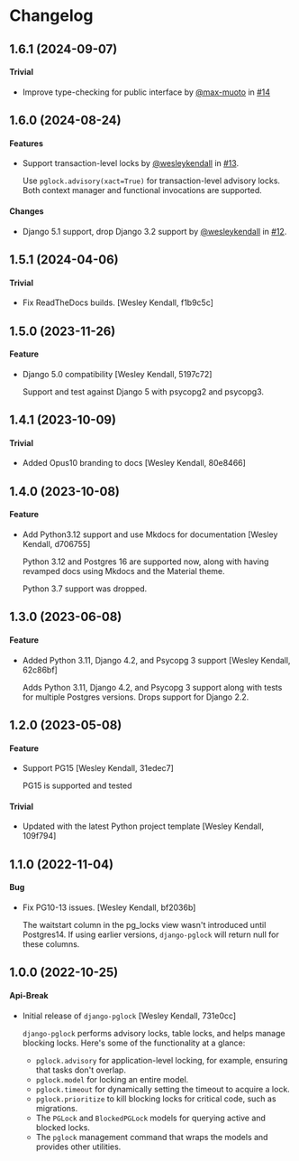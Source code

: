 # Changelog

## 1.6.1 (2024-09-07)

#### Trivial

  - Improve type-checking for public interface by [@max-muoto](https://github.com/max-muoto) in [#14](https://github.com/Opus10/django-pglock/pull/14/)

## 1.6.0 (2024-08-24)

#### Features

- Support transaction-level locks by [@wesleykendall](https://github.com/wesleykendall) in [#13](https://github.com/Opus10/django-pglock/pull/13).

    Use `pglock.advisory(xact=True)` for transaction-level advisory locks. Both context manager and functional invocations are supported.

#### Changes

- Django 5.1 support, drop Django 3.2 support by [@wesleykendall](https://github.com/wesleykendall) in [#12](https://github.com/Opus10/django-pglock/pull/12).

## 1.5.1 (2024-04-06)

#### Trivial

  - Fix ReadTheDocs builds. [Wesley Kendall, f1b9c5c]

## 1.5.0 (2023-11-26)

#### Feature

  - Django 5.0 compatibility [Wesley Kendall, 5197c72]

    Support and test against Django 5 with psycopg2 and psycopg3.

## 1.4.1 (2023-10-09)

#### Trivial

  - Added Opus10 branding to docs [Wesley Kendall, 80e8466]

## 1.4.0 (2023-10-08)

#### Feature

  - Add Python3.12 support and use Mkdocs for documentation [Wesley Kendall, d706755]

    Python 3.12 and Postgres 16 are supported now, along with having revamped docs using Mkdocs and the Material theme.

    Python 3.7 support was dropped.

## 1.3.0 (2023-06-08)

#### Feature

  - Added Python 3.11, Django 4.2, and Psycopg 3 support [Wesley Kendall, 62c86bf]

    Adds Python 3.11, Django 4.2, and Psycopg 3 support along with tests for multiple Postgres versions. Drops support for Django 2.2.

## 1.2.0 (2023-05-08)

#### Feature

  - Support PG15 [Wesley Kendall, 31edec7]

    PG15 is supported and tested

#### Trivial

  - Updated with the latest Python project template [Wesley Kendall, 109f794]

## 1.1.0 (2022-11-04)

#### Bug

  - Fix PG10-13 issues. [Wesley Kendall, bf2036b]

    The waitstart column in the pg_locks view wasn't introduced until Postgres14.
    If using earlier versions, ``django-pglock`` will return null for these columns.

## 1.0.0 (2022-10-25)

#### Api-Break

  - Initial release of ``django-pglock`` [Wesley Kendall, 731e0cc]

    ``django-pglock`` performs advisory locks, table locks, and helps manage blocking locks.
    Here's some of the functionality at a glance:

    * ``pglock.advisory`` for application-level locking, for example, ensuring that tasks don't overlap.
    * ``pglock.model`` for locking an entire model.
    * ``pglock.timeout`` for dynamically setting the timeout to acquire a lock.
    * ``pglock.prioritize`` to kill blocking locks for critical code, such as migrations.
    * The ``PGLock`` and ``BlockedPGLock`` models for querying active and blocked locks.
    * The ``pglock`` management command that wraps the models and provides other utilities.
